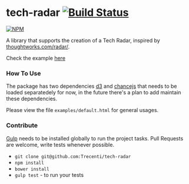 # tech-radar [![Build Status](https://snap-ci.com/Trecenti/tech-radar/branch/master/build_image)](https://snap-ci.com/Trecenti/tech-radar/branch/master)
[![NPM](https://nodei.co/npm/tech-radar.png)](https://nodei.co/npm/tech-radar/)


A library that supports the creation of a Tech Radar, inspired by [thoughtworks.com/radar/](http://thoughtworks.com/radar/).

Check the example [here](http://brunotrecenti.com/tech-radar/)

### How To Use

The package has two dependencies [d3](http://d3js.org/) and [chancejs](http://chancejs.com/) that needs to be loaded separatedely for now, in the future there's a plan to add maintain these dependencies.

Please view the file `examples/default.html` for general usages.

### Contribute

[Gulp](http://gulpjs.com/) needs to be installed globally to run the project tasks.
Pull Requests are welcome, write tests whenever possible.

- `git clone git@github.com:Trecenti/tech-radar`
- `npm install`
- `bower install`
- `gulp test` - to run your tests
